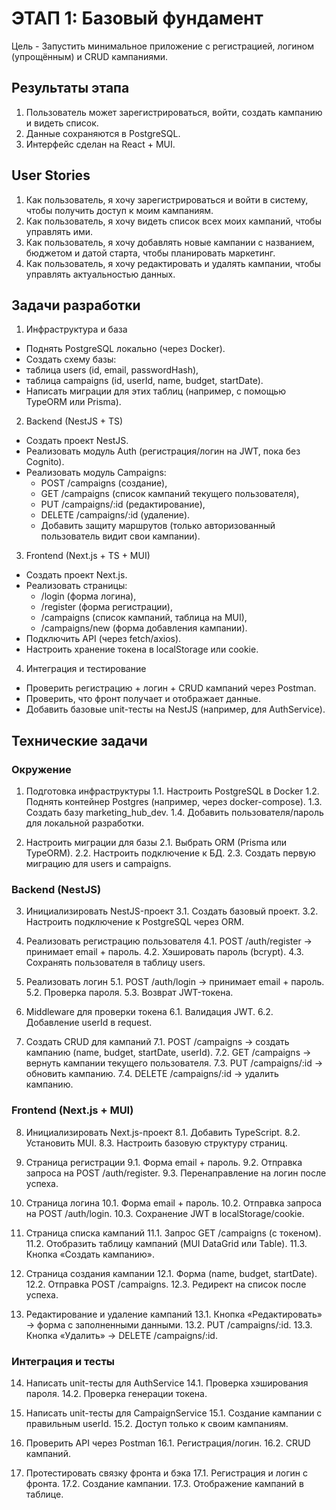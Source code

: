 # ЭТАП 1: Базовый фундамент
Цель - Запустить минимальное приложение с регистрацией, логином (упрощённым) и CRUD кампаниями.

## Результаты этапа
1. Пользователь может зарегистрироваться, войти, создать кампанию и видеть список.
2. Данные сохраняются в PostgreSQL.
3. Интерфейс сделан на React + MUI.

## User Stories
1. Как пользователь, я хочу зарегистрироваться и войти в систему, чтобы получить доступ к моим кампаниям.
2. Как пользователь, я хочу видеть список всех моих кампаний, чтобы управлять ими.
3. Как пользователь, я хочу добавлять новые кампании с названием, бюджетом и датой старта, чтобы планировать маркетинг.
4. Как пользователь, я хочу редактировать и удалять кампании, чтобы управлять актуальностью данных.

## Задачи разработки

1. Инфраструктура и база
- Поднять PostgreSQL локально (через Docker).
- Создать схему базы:
- таблица users (id, email, passwordHash),
- таблица campaigns (id, userId, name, budget, startDate).
- Написать миграции для этих таблиц (например, с помощью TypeORM или Prisma).

2. Backend (NestJS + TS)
- Создать проект NestJS.
- Реализовать модуль Auth (регистрация/логин на JWT, пока без Cognito).
- Реализовать модуль Campaigns:
    - POST /campaigns (создание),
    - GET /campaigns (список кампаний текущего пользователя),
    - PUT /campaigns/:id (редактирование),
    - DELETE /campaigns/:id (удаление).
    - Добавить защиту маршрутов (только авторизованный пользователь видит свои кампании).

3. Frontend (Next.js + TS + MUI)
- Создать проект Next.js.
- Реализовать страницы:
    - /login (форма логина),
    - /register (форма регистрации),
    - /campaigns (список кампаний, таблица на MUI),
    - /campaigns/new (форма добавления кампании).
- Подключить API (через fetch/axios).
- Настроить хранение токена в localStorage или cookie.

4. Интеграция и тестирование
- Проверить регистрацию + логин + CRUD кампаний через Postman.
- Проверить, что фронт получает и отображает данные.
- Добавить базовые unit-тесты на NestJS (например, для AuthService).

## Технические задачи
### Окружение
1. Подготовка инфраструктуры
1.1. Настроить PostgreSQL в Docker
1.2. Поднять контейнер Postgres (например, через docker-compose).
1.3. Создать базу marketing_hub_dev.
1.4. Добавить пользователя/пароль для локальной разработки.

2. Настроить миграции для базы
2.1. Выбрать ORM (Prisma или TypeORM).
2.2. Настроить подключение к БД.
2.3. Создать первую миграцию для users и campaigns.


### Backend (NestJS)
3. Инициализировать NestJS-проект
3.1. Создать базовый проект.
3.2. Настроить подключение к PostgreSQL через ORM.

4. Реализовать регистрацию пользователя
4.1. POST /auth/register → принимает email + пароль.
4.2. Хэшировать пароль (bcrypt).
4.3. Сохранять пользователя в таблицу users.

5. Реализовать логин
5.1. POST /auth/login → принимает email + пароль.
5.2. Проверка пароля.
5.3. Возврат JWT-токена.

6.	Middleware для проверки токена
6.1. Валидация JWT.
6.2. Добавление userId в request.

7. Создать CRUD для кампаний
7.1. POST /campaigns → создать кампанию (name, budget, startDate, userId).
7.2. GET /campaigns → вернуть кампании текущего пользователя.
7.3. PUT /campaigns/:id → обновить кампанию.
7.4. DELETE /campaigns/:id → удалить кампанию.

### Frontend (Next.js + MUI)
8. Инициализировать Next.js-проект
8.1. Добавить TypeScript.
8.2. Установить MUI.
8.3. Настроить базовую структуру страниц.

9. Страница регистрации
9.1. Форма email + пароль.
9.2. Отправка запроса на POST /auth/register.
9.3. Перенаправление на логин после успеха.

10. Страница логина
10.1. Форма email + пароль.
10.2. Отправка запроса на POST /auth/login.
10.3. Сохранение JWT в localStorage/cookie.

11.	Страница списка кампаний
11.1. Запрос GET /campaigns (с токеном).
11.2. Отобразить таблицу кампаний (MUI DataGrid или Table).
11.3. Кнопка «Создать кампанию».

12.	Страница создания кампании
12.1. Форма (name, budget, startDate).
12.2. Отправка POST /campaigns.
12.3. Редирект на список после успеха.

13. Редактирование и удаление кампаний
13.1. Кнопка «Редактировать» → форма с заполненными данными.
13.2. PUT /campaigns/:id.
13.3. Кнопка «Удалить» → DELETE /campaigns/:id.

### Интеграция и тесты
14. Написать unit-тесты для AuthService
14.1. Проверка хэширования пароля.
14.2. Проверка генерации токена.

15. Написать unit-тесты для CampaignService
15.1. Создание кампании с правильным userId.
15.2. Доступ только к своим кампаниям.

16. Проверить API через Postman
16.1. Регистрация/логин.
16.2. CRUD кампаний.

17. Протестировать связку фронта и бэка
17.1. Регистрация и логин с фронта.
17.2. Создание кампании.
17.3. Отображение кампаний в таблице.